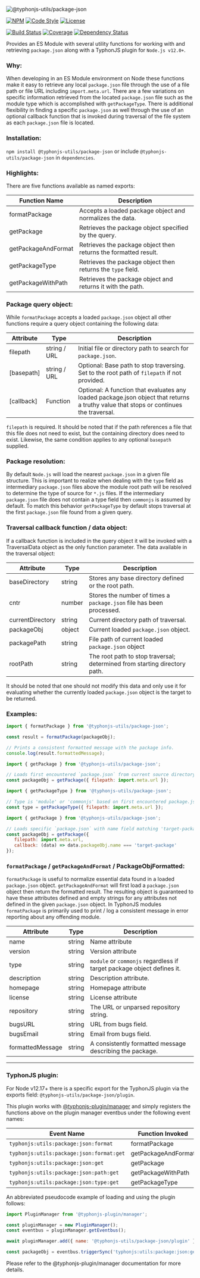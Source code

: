 ![@typhonjs-utils/package-json](https://i.imgur.com/C8LtPVY.png)

[![NPM](https://img.shields.io/npm/v/@typhonjs-utils/package-json.svg?label=npm)](https://www.npmjs.com/package/@typhonjs-utils/package-json)
[![Code Style](https://img.shields.io/badge/code%20style-allman-yellowgreen.svg?style=flat)](https://en.wikipedia.org/wiki/Indent_style#Allman_style)
[![License](https://img.shields.io/badge/license-MPLv2-yellowgreen.svg?style=flat)](https://github.com/typhonjs-node-utils/package-json/blob/main/LICENSE)

[![Build Status](https://github.com/typhonjs-node-utils/package-json/workflows/CI/CD/badge.svg)](#)
[![Coverage](https://img.shields.io/codecov/c/github/typhonjs-node-utils/package-json.svg)](https://codecov.io/github/typhonjs-node-utils/package-json)
[![Dependency Status](https://david-dm.org/typhonjs-node-utils/package-json.svg)](https://david-dm.org/typhonjs-node-utils/package-json)

Provides an ES Module with several utility functions for working with and retrieving `package.json` along with a 
TyphonJS plugin for `Node.js v12.0+`.

### Why:

When developing in an ES Module environment on Node these functions make it easy to retrieve any local `package.json` 
file through the use of a file path or file URL including `import.meta.url`. There are a few variations on specific 
information retrieved from the located `package.json` file such as the module type which is accomplished with 
`getPackageType`. There is additional flexibility in finding a specific `package.json` as well through the use of an
optional callback function that is invoked during traversal of the file system as each `package.json` file is located.

### Installation:

`npm install @typhonjs-utils/package-json` or include `@typhonjs-utils/package-json` in `dependencies`.

### Highlights:

There are five functions available as named exports:

| Function Name       | Description                                                     |
| ------------------- | --------------------------------------------------------------- |
| formatPackage       | Accepts a loaded package object and normalizes the data.        | 
| getPackage          | Retrieves the package object specified by the query.            |
| getPackageAndFormat | Retrieves the package object then returns the formatted result. |
| getPackageType      | Retrieves the package object then returns the `type` field.     |
| getPackageWithPath  | Retrieves the package object and returns it with the path.      |

### Package query object:
While `formatPackage` accepts a loaded `package.json` object all other functions require a query object containing the 
following data:

| Attribute  | Type         | Description                                                                                                                           |
| ---------- | ------------ | ------------------------------------------------------------------------------------------------------------------------------------- |
| filepath   | string / URL | Initial file or directory path to search for `package.json`.                                                                          | 
| [basepath] | string / URL | Optional: Base path to stop traversing. Set to the root path of `filepath` if not provided.                                           |
| [callback] | Function     | Optional: A function that evaluates any loaded package.json object that returns a truthy value that stops or continues the traversal. |

`filepath` is required. It should be noted that if the path references a file that this file does not need to exist, but
the containing directory does need to exist. Likewise, the same condition applies to any optional `basepath` supplied.

### Package resolution:
By default `Node.js` will load the nearest `package.json` in a given file structure. This is important to realize when
dealing with the `type` field as intermediary `package.json` files above the module root path will be resolved to 
determine the type of source for `*.js` files. If the intermediary `package.json` file does not contain a type field 
then `commonjs` is assumed by default. To match this behavior `getPackageType` by default stops traversal at the first 
`package.json` file found from a given query. 

### Traversal callback function / data object:

If a callback function is included in the query object it will be invoked with a TraversalData object as the only
function parameter. The data available in the traversal object:

| Attribute        | Type   | Description                                                               |
| ---------------- | ------ | ------------------------------------------------------------------------- |
| baseDirectory    | string | Stores any base directory defined or the root path.                       | 
| cntr             | number | Stores the number of times a `package.json` file has been processed.      |
| currentDirectory | string | Current directory path of traversal.                                      |
| packageObj       | object | Current loaded `package.json` object.                                     |
| packagePath      | string | File path of current loaded `package.json` object                         |
| rootPath         | string | The root path to stop traversal; determined from starting directory path. |

It should be noted that one should not modify this data and only use it for evaluating whether the currently loaded
`package.json` object is the target to be returned. 

### Examples:
```js
import { formatPackage } from '@typhonjs-utils/package-json';

const result = formatPackage(packageObj);

// Prints a consistent formatted message with the package info.
console.log(result.formattedMessage);
```

```js
import { getPackage } from '@typhonjs-utils/package-json';

// Loads first encountered `package.json` from current source directory.
const packageObj = getPackage({ filepath: import.meta.url }); 
```

```js
import { getPackageType } from '@typhonjs-utils/package-json';

// Type is 'module' or 'commonjs' based on first encountered package.json from current source directory. 
const type = getPackageType({ filepath: import.meta.url }); 
```

```js
import { getPackage } from '@typhonjs-utils/package-json';

// Loads specific `package.json` with name field matching 'target-package' from current source directory.
const packageObj = getPackage({ 
   filepath: import.meta.url, 
   callback: (data) => data.packageObj.name === 'target-package' 
});
```
### `formatPackage` / `getPackageAndFormat` / PackageObjFormatted:

`formatPackage` is useful to normalize essential data found in a loaded `package.json` object. `getPackageAndFormat` 
will first load a `package.json` object then return the formatted result. The resulting object is guaranteed to have
these attributes defined and empty strings for any attributes not defined in the given `package.json` object. In 
TyphonJS modules `formatPackage` is primarily used to print / log a consistent message in error reporting about any 
offending module.

| Attribute        | Type   | Description                                                                                                                 |
| ---------------- | ------ | ------------------------------------------------------------------------- |
| name             | string | Name attribute                                                            | 
| version          | string | Version attribute                                                         |
| type             | string | `module` or `commonjs` regardless if target package object defines it.    |
| description      | string | Description attribute.                                                    |
| homepage         | string | Homepage attribute                                                        |
| license          | string | License attribute                                                         |
| repository       | string | The URL or unparsed repository string.                                    |
| bugsURL          | string | URL from bugs field.                                                      |
| bugsEmail        | string | Email from bugs field.                                                    |
| formattedMessage | string | A consistently formatted message describing the package.                  |

------

### TyphonJS plugin:

For Node v12.17+ there is a specific export for the TyphonJS plugin via the exports field:
`@typhonjs-utils/package-json/plugin`. 

This plugin works with [@typhonjs-plugin/manager](https://www.npmjs.com/package/@typhonjs-plugin/manager) and simply 
registers the functions above on the plugin manager eventbus under the following event names:

| Event Name                               | Function Invoked    |
| ---------------------------------------- | ------------------- |
| `typhonjs:utils:package:json:format`     | formatPackage       | 
| `typhonjs:utils:package:json:format:get` | getPackageAndFormat |
| `typhonjs:utils:package:json:get`        | getPackage          |
| `typhonjs:utils:package:json:path:get`   | getPackageWithPath  |
| `typhonjs:utils:package:json:type:get`   | getPackageType      |

An abbreviated pseudocode example of loading and using the plugin follows:
```js
import PluginManager from '@typhonjs-plugin/manager';

const pluginManager = new PluginManager();
const eventbus = pluginManager.getEventbus();

await pluginManager.add({ name: '@typhonjs-utils/package-json/plugin' });

const packageObj = eventbus.triggerSync('typhonjs:utils:package:json:get', { filepath: import.meta.url });
```

Please refer to the @typhonjs-plugin/manager documentation for more details.
